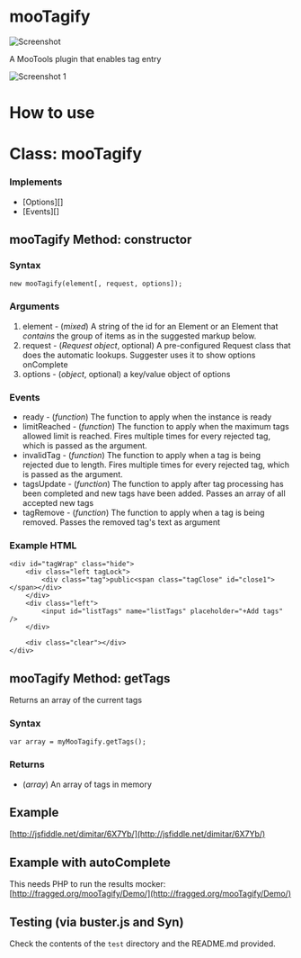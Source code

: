 mooTagify
=========

![Screenshot](http://fragged.org/img/mooTagify.png)


A MooTools plugin that enables tag entry

![Screenshot 1](http://fragged.org/img/mooTagify.jpg)

How to use
==========

Class: mooTagify
================

### Implements

- [Options][]
- [Events][]


mooTagify Method: constructor
-----------------------------

### Syntax

	new mooTagify(element[, request, options]);

### Arguments

1. element - (*mixed*) A string of the id for an Element or an Element that *contains* the group of items as in the suggested markup below.
2. request - (*Request object*, optional) A pre-configured Request class that does the automatic lookups. Suggester uses it to show options onComplete
2. options - (*object*, optional) a key/value object of options

### Events

* ready - (*function*) The function to apply when the instance is ready
* limitReached - (*function*) The function to apply when the maximum tags allowed limit is reached. Fires multiple times for every rejected tag, which is passed as the argument.
* invalidTag - (*function*) The function to apply when a tag is being rejected due to length. Fires multiple times for every rejected tag, which is passed as the argument.
* tagsUpdate - (*function*) The function to apply after tag processing has been completed and new tags have been added. Passes an array of all accepted new tags
* tagRemove - (*function*) The function to apply when a tag is being removed. Passes the removed tag's text as argument

### Example HTML

    <div id="tagWrap" class="hide">
        <div class="left tagLock">
            <div class="tag">public<span class="tagClose" id="close1"></span></div>
        </div>
        <div class="left">
            <input id="listTags" name="listTags" placeholder="+Add tags" />
        </div>

        <div class="clear"></div>
    </div>


mooTagify Method: getTags
-------------------------

Returns an array of the current tags

### Syntax

	var array = myMooTagify.getTags();

### Returns

* (*array*) An array of tags in memory

Example
-------

[http://jsfiddle.net/dimitar/6X7Yb/](http://jsfiddle.net/dimitar/6X7Yb/)

Example with autoComplete
-------------------------

This needs PHP to run the results mocker:
[http://fragged.org/mooTagify/Demo/](http://fragged.org/mooTagify/Demo/)

Testing (via buster.js and Syn)
-------------------------------

Check the contents of the `test` directory and the README.md provided.